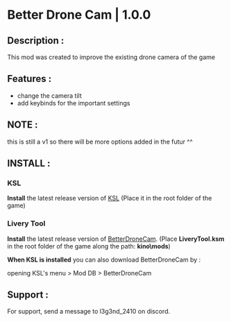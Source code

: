 # Better Drone Cam | 1.0.0


## Description :

This mod was created to improve the existing drone camera of the game

## Features :
- change the camera tilt
- add keybinds for the important settings

## NOTE :

this is still a v1 so there will be more options added in the futur ^^

## INSTALL :

### KSL 
**Install** the latest release version of [KSL](https://github.com/trbflxr/ksl/releases) 
(Place it in the root folder of the game)
### Livery Tool 
**Install** the latest release version of [BetterDroneCam](https://github.com/l3g3nd2410/BetterDroneCam/releases). (Place **LiveryTool.ksm** in the root folder of the game along the path: **kino\mods**)

**When KSL is installed** you can also download BetterDroneCam by :

opening KSL's menu > Mod DB > BetterDroneCam

## Support :

For support, send a message to l3g3nd_2410 on discord.

